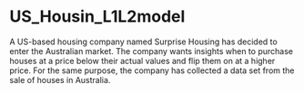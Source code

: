 # US_Housin_L1L2model
 A US-based housing company named Surprise Housing has decided to enter the Australian market. The company wants insights when to purchase houses at a price below their actual values and flip them on at a higher price. For the same purpose, the company has collected a data set from the sale of houses in Australia.

